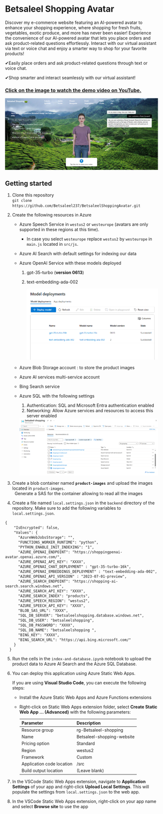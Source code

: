 # Betsaleel Shopping Avatar
Discover my e-commerce website featuring an AI-powered avatar to enhance your shopping experience, where shopping for fresh fruits, vegetables, exotic produce, and more has never been easier! 
Experience the convenience of our AI-powered avatar that lets you place orders and ask product-related questions effortlessly. Interact with our virtual assistant via text or voice chat and enjoy a smarter way to shop for your favorite products!

✔Easily place orders and ask product-related questions through text or voice chat. 

✔Shop smarter and interact seamlessly with our virtual assistant!

### [Click on the image to watch the demo video on YouTube.](https://youtu.be/2gI4cmVJbqo)

[![Watch the video](doc-images/homepage.png)](https://youtu.be/2gI4cmVJbqo)

## Getting started

1. Clone this repository 
<br> ``` git clone https://github.com/Betsaleel237/BetsaleelShoppingAvatar.git ```

2. Create the following resources in Azure

    - Azure Speech Service in `westus2` or `westeurope` (avatars are only supported in these regions at this time). 
        - In case you select `westeurope` replace `westus2` by `westeurope` in `main.js` located in `src/js`.
    - Azure AI Search with default settings for indexing our data
    - Azure OpenAI Service with these models deployed
        1. gpt-35-turbo (**version 0613**)
        2. text-embedding-ada-002

            <img src="./doc-images/openai-models.png" alt="drawing" />
    - Azure Blob Storage account : to store the product images
    - Azure AI services multi-service account 
    - Bing Search service
    - Azure SQL with the following settings
        1. Authentication: SQL and Microsoft Entra authentication enabled
        2. Networking: Allow Azure services and resources to access this server enabled


        <img src="./doc-images/rg-summary.png" />

3. Create a blob container named **`product-images`** and upload the images located in `product-images`.<br>
    &nbsp; Generate a SAS for the container allowing to read all the images

4. Create a file named `local.settings.json` in the `backend` directory of the repository. Make sure to add the following variables to `local.settings.json`. 

```
{
    "IsEncrypted": false,
    "Values": {
      "AzureWebJobsStorage": "",
      "FUNCTIONS_WORKER_RUNTIME": "python",
      "PYTHON_ENABLE_INIT_INDEXING": "1",
      "AZURE_OPENAI_ENDPOINT": "https://shoppingpenai-avatar.openai.azure.com/",
      "AZURE_OPENAI_API_KEY": "XXXX",
      "AZURE_OPENAI_CHAT_DEPLOYMENT" : "gpt-35-turbo-16k",
      "AZURE_OPENAI_EMBEDDINGS_DEPLOYMENT" : "text-embedding-ada-002",
      "AZURE_OPENAI_API_VERSION" : "2023-07-01-preview",
      "AZURE_SEARCH_ENDPOINT": "https://shopping-ai-search.search.windows.net",
      "AZURE_SEARCH_API_KEY": "XXXX",
      "AZURE_SEARCH_INDEX": "products",
      "AZURE_SPEECH_REGION": "westus2",
      "AZURE_SPEECH_API_KEY": "XXXX",
      "BLOB_SAS_URL": "XXXX",
      "SQL_DB_SERVER": "betsaleelshopping.database.windows.net",
      "SQL_DB_USER": "betsaleelshopping",
      "SQL_DB_PASSWORD": "XXXX",
      "SQL_DB_NAME": "betsaleelshopping ",
      "BING_KEY": "XXXX",
      "BING_SEARCH_URL": "https://api.bing.microsoft.com/"
    }
  }
```
5. Run the cells in the `index-and-database.ipynb` notebook to upload the product data to Azure AI Search and the Azure SQL Database.

6. You can deploy this application using Azure Static Web Apps. 

    If you are using **Visual Studio Code**, you can execute the following steps:
    - Install  the Azure Static Web Apps and Azure Functions extensions
    - Right-click on Static Web Apps extension folder, select **Create Static Web App ... (Advanced)** with the following parameters:  

      | Parameter                 | Description                                                      |
      |---------------------------|------------------------------------------------------------------|
      | Resource group            | rg-Betsaleel-shopping                                               |
      | Name                      | Betsaleel-shopping-website                                       |
      | Pricing option            | Standard                                                         |
      | Region                    | westus2                                                          |
      | Framework                 | Custom                                                           |
      | Application code location | /src                                           |
      | Build output location     | (Leave blank)                                                    |      


8. In the VSCode Static Web Apps extension, navigate to **Application Settings** of your app and right-click **Upload Local Settings**. This will populate the settings from `local.settings.json` to the web app.

8. In the VSCode Static Web Apps extension, right-click on your app name and select **Browse site** to use the app
